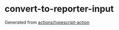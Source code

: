 # convert-to-reporter-input

Generated from
[actions/typescript-action](https://github.com/actions/typescript-action)
